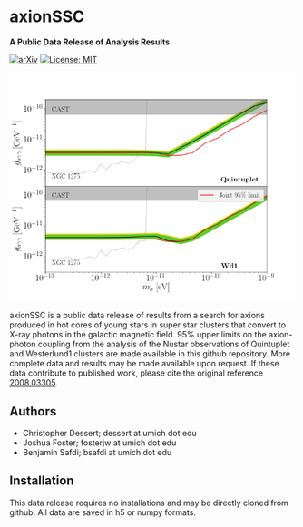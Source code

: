 # axionSSC

**A Public Data Release of Analysis Results**

[![arXiv](https://img.shields.io/badge/arXiv-2008.03305%20-green.svg)](https://arxiv.org/abs/2008.03305)
[![License: MIT](https://img.shields.io/badge/License-MIT-yellow.svg)](https://opensource.org/licenses/MIT)

![Sensitivity](https://github.com/bsafdi/axionSSC/blob/master/Plots/Fig3.png "Fiducial Axion Constraints")

axionSSC is a public data release of results from a search for axions produced in hot cores of young stars in super star clusters that convert to X-ray photons in the galactic magnetic field. 95% upper limits on the axion-photon coupling from the analysis of the Nustar observations of Quintuplet and Westerlund1 clusters are made available in this github repository. More complete data and results may be made available upon request. If these data contribute to published work, please cite the original reference [2008.03305](https://arxiv.org/abs/2008.03305). 

## Authors
- Christopher Dessert; dessert at umich dot edu
- Joshua Foster; fosterjw at umich dot edu
- Benjamin Safdi; bsafdi at umich dot edu

## Installation

This data release requires no installations and may be directly cloned from github.  All data are saved in h5 or numpy formats.

